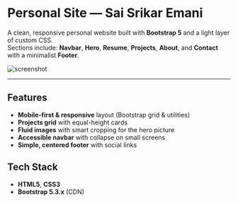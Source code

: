 # Personal Site — Sai Srikar Emani

A clean, responsive personal website built with **Bootstrap 5** and a light layer of custom CSS.  
Sections include: **Navbar**, **Hero**, **Resume**, **Projects**, **About**, and **Contact** with a minimalist **Footer**.

![screenshot](<img width="1291" height="413" alt="image" src="./assets/images/image.png" />)

---

## Features
- **Mobile-first & responsive** layout (Bootstrap grid & utilities)
- **Projects grid** with equal-height cards
- **Fluid images** with smart cropping for the hero picture
- **Accessible navbar** with collapse on small screens
- **Simple, centered footer** with social links

## Tech Stack
- **HTML5**, **CSS3**
- **Bootstrap 5.3.x** (CDN)
